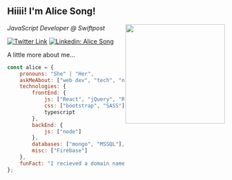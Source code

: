 <h2>Hiiii! I'm Alice Song!</h2>
<img align='right' src="https://media.giphy.com/media/YPQ62IX4xd60xJDaBu/giphy.gif" width="230">
<p><em>JavaScript Developer @ Swiftpost </em></p>

[![Twitter Link](https://img.shields.io/twitter/follow/Aliceeeee825?style=social)](https://twitter.com/aliceeeee825)
[![Linkedin: Alice Song](https://img.shields.io/badge/-Alice-blue?style=flat-square&logo=Linkedin&logoColor=white)](https://www.linkedin.com/in/zhuyingsong-619212158/)

A little more about me...  

```javascript
const alice = {
    pronouns: "She" | "Her",
    askMeAbout: ["web dev", "tech", "nintendo switch games", "cooking and baking"],
    technologies: {
        frontEnd: {
            js: ["React", "jQuery", "Redux", "Material UI"],
            css: ["bootstrap", "SASS"],
            typescript
        },
        backEnd: {
            js: ["node"]
        },
        databases: ["mongo", "MSSQL"],
        misc: ["Firebase"]
    },
    funFact: "I recieved a domain name as a Christmas gift."
};
```
